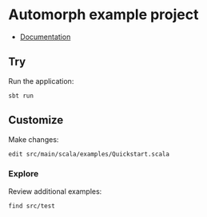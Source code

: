 # Automorph example project

* [Documentation](https://automorph.org)


## Try

Run the application:

`sbt run`


## Customize

Make changes:

`edit src/main/scala/examples/Quickstart.scala`


### Explore

Review additional examples:
```shell
find src/test
```
